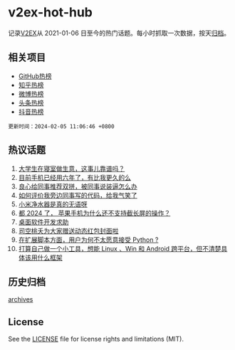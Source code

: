 # v2ex-hot-hub

 记录[V2EX](https://www.v2ex.com/)从 2021-01-06 日至今的热门话题。每小时抓取一次数据，按天[归档](archives)。
 
 ## 相关项目

- [GitHub热榜](https://github.com/it985/github-hot-hub)
- [知乎热榜](https://github.com/it985/zhihu-hot-hub)
- [微博热榜](https://github.com/it985/weibo-hot-hub)
- [头条热榜](https://github.com/it985/toutiao-hot-hub)
- [抖音热榜](https://github.com/it985/douyin-hot-hub)


 `更新时间：2024-02-05 11:06:46 +0800`

## 热议话题

1. [大学生在寝室做生意，这事儿靠谱吗？](https://www.v2ex.com/t/1014037)
1. [目前手机已经用六年了，有比我更久的么](https://www.v2ex.com/t/1014038)
1. [良心给同事推荐双拼，被同事说装逼怎么办](https://www.v2ex.com/t/1014193)
1. [如何评价我旁边同事写的代码，给我气笑了](https://www.v2ex.com/t/1014293)
1. [小米净水器是真的无语呀](https://www.v2ex.com/t/1014039)
1. [都 2024 了， 苹果手机为什么还不支持截长屏的操作？](https://www.v2ex.com/t/1014110)
1. [桌面软件开发求助](https://www.v2ex.com/t/1014035)
1. [司空桃夭为大家赠送动态红包封面啦](https://www.v2ex.com/t/1014114)
1. [在扩展脚本方面，用户为何不太愿意接受 Python ?](https://www.v2ex.com/t/1014257)
1. [打算自己做一个小工具，想能 Linux 、Win 和 Android 跨平台，但不清楚具体该用什么框架](https://www.v2ex.com/t/1014087)

## 历史归档

[archives](archives)

## License

See the [LICENSE](LICENSE) file for license rights and limitations (MIT).

